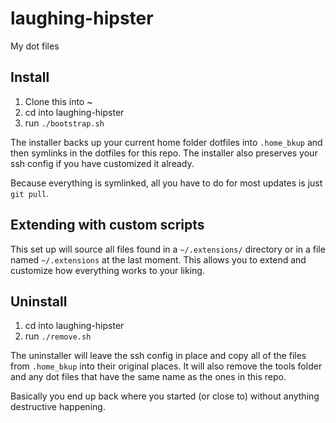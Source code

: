laughing-hipster
================

My dot files

## Install

1. Clone this into ~
2. cd into laughing-hipster
3. run `./bootstrap.sh`

The installer backs up your current home folder dotfiles into `.home_bkup` and then symlinks in the dotfiles for this repo. The installer also preserves your ssh config if you have customized it already.

Because everything is symlinked, all you have to do for most updates is just `git pull`.

## Extending with custom scripts

This set up will source all files found in a `~/.extensions/` directory or in a file named `~/.extensions` at the last moment. This allows you to extend and customize how everything works to your liking.

## Uninstall
 
1. cd into laughing-hipster
2. run `./remove.sh`


The uninstaller will leave the ssh config in place and copy all of the files from `.home_bkup` into their original places. It will also remove the tools folder and any dot files that have the same name as the ones in this repo. 

Basically you end up back where you started (or close to) without anything destructive happening.
